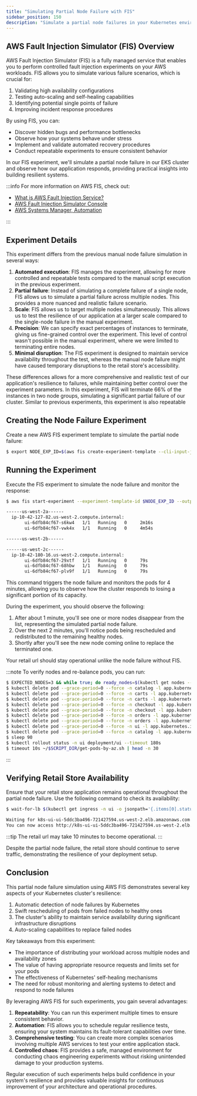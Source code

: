```yaml
---
title: "Simulating Partial Node Failure with FIS"
sidebar_position: 150
description: "Simulate a partial node failures in your Kubernetes environment using AWS Fault Injection Simulator to test application resiliency."
---
```


## AWS Fault Injection Simulator (FIS) Overview

AWS Fault Injection Simulator (FIS) is a fully managed service that enables you to perform controlled fault injection experiments on your AWS workloads. FIS allows you to simulate various failure scenarios, which is crucial for:

1. Validating high availability configurations
2. Testing auto-scaling and self-healing capabilities
3. Identifying potential single points of failure
4. Improving incident response procedures

By using FIS, you can:

- Discover hidden bugs and performance bottlenecks
- Observe how your systems behave under stress
- Implement and validate automated recovery procedures
- Conduct repeatable experiments to ensure consistent behavior

In our FIS experiment, we'll simulate a partial node failure in our EKS cluster and observe how our application responds, providing practical insights into building resilient systems.

:::info
For more information on AWS FIS, check out:

- [What is AWS Fault Injection Service?](https://docs.aws.amazon.com/fis/latest/userguide/what-is.html)
- [AWS Fault Injection Simulator Console](https://console.aws.amazon.com/fis/home)
- [AWS Systems Manager, Automation](https://console.aws.amazon.com/systems-manager/automation/executions)

:::

## Experiment Details

This experiment differs from the previous manual node failure simulation in several ways:

1. **Automated execution**: FIS manages the experiment, allowing for more controlled and repeatable tests compared to the manual script execution in the previous experiment.
2. **Partial failure**: Instead of simulating a complete failure of a single node, FIS allows us to simulate a partial failure across multiple nodes. This provides a more nuanced and realistic failure scenario.
3. **Scale**: FIS allows us to target multiple nodes simultaneously. This allows us to test the resilience of our application at a larger scale compared to the single-node failure in the manual experiment.
4. **Precision**: We can specify exact percentages of instances to terminate, giving us fine-grained control over the experiment. This level of control wasn't possible in the manual experiment, where we were limited to terminating entire nodes.
5. **Minimal disruption**: The FIS experiment is designed to maintain service availability throughout the test, whereas the manual node failure might have caused temporary disruptions to the retail store's accessibility.

These differences allows for a more comprehensive and realistic test of our application's resilience to failures, while maintaining better control over the experiment parameters. In this experiment, FIS will terminate 66% of the instances in two node groups, simulating a significant partial failure of our cluster. Similar to previous experiments, this experiment is also repeatable

## Creating the Node Failure Experiment

Create a new AWS FIS experiment template to simulate the partial node failure:

```bash wait=30
$ export NODE_EXP_ID=$(aws fis create-experiment-template --cli-input-json '{"description":"NodeDeletion","targets":{"Nodegroups-Target-1":{"resourceType":"aws:eks:nodegroup","resourceTags":{"eksctl.cluster.k8s.io/v1alpha1/cluster-name":"eks-workshop"},"selectionMode":"COUNT(2)"}},"actions":{"nodedeletion":{"actionId":"aws:eks:terminate-nodegroup-instances","parameters":{"instanceTerminationPercentage":"66"},"targets":{"Nodegroups":"Nodegroups-Target-1"}}},"stopConditions":[{"source":"none"}],"roleArn":"'$FIS_ROLE_ARN'","tags":{"ExperimentSuffix": "'$RANDOM_SUFFIX'"}}' --output json | jq -r '.experimentTemplate.id')
```

## Running the Experiment

Execute the FIS experiment to simulate the node failure and monitor the response:

```bash timeout=300
$ aws fis start-experiment --experiment-template-id $NODE_EXP_ID --output json && timeout --preserve-status 240s ~/$SCRIPT_DIR/get-pods-by-az.sh

------us-west-2a------
  ip-10-42-127-82.us-west-2.compute.internal:
       ui-6dfb84cf67-s6kw4   1/1   Running   0     2m16s
       ui-6dfb84cf67-vwk4x   1/1   Running   0     4m54s

------us-west-2b------

------us-west-2c------
  ip-10-42-180-16.us-west-2.compute.internal:
       ui-6dfb84cf67-29xtf   1/1   Running   0     79s
       ui-6dfb84cf67-68hbw   1/1   Running   0     79s
       ui-6dfb84cf67-plv9f   1/1   Running   0     79s

```

This command triggers the node failure and monitors the pods for 4 minutes, allowing you to observe how the cluster responds to losing a significant portion of its capacity.

During the experiment, you should observe the following:

1. After about 1 minute, you'll see one or more nodes disappear from the list, representing the simulated partial node failure.
2. Over the next 2 minutes, you'll notice pods being rescheduled and redistributed to the remaining healthy nodes.
3. Shortly after you'll see the new node coming online to replace the terminated one.

Your retail url should stay operational unlike the node failure without FIS.

:::note
To verify nodes and re-balance pods, you can run:

```bash timeout=900 wait=30
$ EXPECTED_NODES=3 && while true; do ready_nodes=$(kubectl get nodes --no-headers | grep " Ready" | wc -l); if [ "$ready_nodes" -eq "$EXPECTED_NODES" ]; then echo "All $EXPECTED_NODES expected nodes are ready."; echo "Listing the ready nodes:"; kubectl get nodes | grep " Ready"; break; else echo "Waiting for all $EXPECTED_NODES nodes to be ready... (Currently $ready_nodes are ready)"; sleep 10; fi; done
$ kubectl delete pod --grace-period=0 --force -n catalog -l app.kubernetes.io/component=mysql
$ kubectl delete pod --grace-period=0 --force -n carts -l app.kubernetes.io/component=service
$ kubectl delete pod --grace-period=0 --force -n carts -l app.kubernetes.io/component=dynamodb
$ kubectl delete pod --grace-period=0 --force -n checkout -l app.kubernetes.io/component=service
$ kubectl delete pod --grace-period=0 --force -n checkout -l app.kubernetes.io/component=redis
$ kubectl delete pod --grace-period=0 --force -n orders -l app.kubernetes.io/component=service
$ kubectl delete pod --grace-period=0 --force -n orders -l app.kubernetes.io/component=mysql
$ kubectl delete pod --grace-period=0 --force -n ui -l app.kubernetes.io/component=service
$ kubectl delete pod --grace-period=0 --force -n catalog -l app.kubernetes.io/component=service
$ sleep 90
$ kubectl rollout status -n ui deployment/ui --timeout 180s
$ timeout 10s ~/$SCRIPT_DIR/get-pods-by-az.sh | head -n 30
```

:::

## Verifying Retail Store Availability

Ensure that your retail store application remains operational throughout the partial node failure. Use the following command to check its availability:

```bash timeout=900
$ wait-for-lb $(kubectl get ingress -n ui -o jsonpath='{.items[0].status.loadBalancer.ingress[0].hostname}')

Waiting for k8s-ui-ui-5ddc3ba496-721427594.us-west-2.elb.amazonaws.com...
You can now access http://k8s-ui-ui-5ddc3ba496-721427594.us-west-2.elb.amazonaws.com
```

:::tip
The retail url may take 10 minutes to become operational.
:::

Despite the partial node failure, the retail store should continue to serve traffic, demonstrating the resilience of your deployment setup.

## Conclusion

This partial node failure simulation using AWS FIS demonstrates several key aspects of your Kubernetes cluster's resilience:

1. Automatic detection of node failures by Kubernetes
2. Swift rescheduling of pods from failed nodes to healthy ones
3. The cluster's ability to maintain service availability during significant infrastructure disruptions
4. Auto-scaling capabilities to replace failed nodes

Key takeaways from this experiment:

- The importance of distributing your workload across multiple nodes and availability zones
- The value of having appropriate resource requests and limits set for your pods
- The effectiveness of Kubernetes' self-healing mechanisms
- The need for robust monitoring and alerting systems to detect and respond to node failures

By leveraging AWS FIS for such experiments, you gain several advantages:

1. **Repeatability**: You can run this experiment multiple times to ensure consistent behavior.
2. **Automation**: FIS allows you to schedule regular resilience tests, ensuring your system maintains its fault-tolerant capabilities over time.
3. **Comprehensive testing**: You can create more complex scenarios involving multiple AWS services to test your entire application stack.
4. **Controlled chaos**: FIS provides a safe, managed environment for conducting chaos engineering experiments without risking unintended damage to your production systems.

Regular execution of such experiments helps build confidence in your system's resilience and provides valuable insights for continuous improvement of your architecture and operational procedures.
